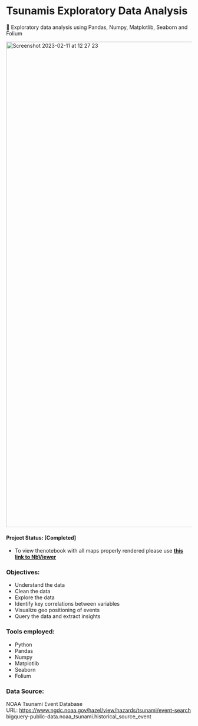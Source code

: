 # Tsunamis Exploratory Data Analysis
🌊 Exploratory data analysis using Pandas, Numpy, Matplotlib, Seaborn and Folium

<img width="1317" alt="Screenshot 2023-02-11 at 12 27 23" src="https://user-images.githubusercontent.com/122936255/218266767-0c348863-e6d9-4bdf-a534-9b36b17ab2a9.png">

#### Project Status: [Completed]

*  To view thenotebook with all maps properly rendered please use **[this link to NbViewer](https://nbviewer.org/github/hafluz/tsunami_exploratory/blob/main/Project_2_Tsunami_Exploratory_Data_Analysis_v2.ipynb)**

### Objectives:

*   Understand the data
*   Clean the data
*   Explore the data
*   Identify key correlations between variables
*   Visualize geo positioning of events
*   Query the data and extract insights


### Tools employed:

*   Python
*   Pandas
*   Numpy
*   Matplotlib
*   Seaborn
*   Folium


### Data Source: 
NOAA Tsunami Event Database \
URL: https://www.ngdc.noaa.gov/hazel/view/hazards/tsunami/event-search \
bigquery-public-data.noaa_tsunami.historical_source_event
